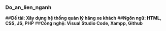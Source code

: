 ### Do_an_lien_nganh
##**Đề tài: Xây dựng hệ thống quản lý hãng xe khách**
##**Ngôn ngữ: HTML, CSS, JS, PHP**
##**Công nghệ: Visual Studio Code, Xampp, Github**
